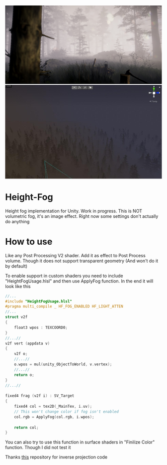 ![](./ForGit/Screenshot.jpg)
![](./ForGit/Screenshot2.jpg)
# Height-Fog
 Height fog implementation for Unity. Work in progress.
 This is NOT volumetric fog, it's an image effect. Right now some settings don't actually do anything
 # How to use
Like any Post Processing V2 shader. Add it as effect to Post Process volume.
Though it does not support transparent geometry (And won't do it by default)

To enable support in custom shaders you need to include "HeightFogUsage.hlsl" and then use ApplyFog function. In the end it will look like this
```c
//...
#include "HeightFogUsage.hlsl"
#pragma multi_compile _ HF_FOG_ENABLED HF_LIGHT_ATTEN
//...
struct v2f
{
    float3 wpos : TEXCOORD0;
}
//...//
v2f vert (appdata v)
{
    v2f o;
    //...//
    o.wpos = mul(unity_ObjectToWorld, v.vertex);
    //...//
    return o;
}
//...//

fixed4 frag (v2f i) : SV_Target
{
    fixed4 col = tex2D(_MainTex, i.uv);
    // This won't change color if fog isn't enabled
    col.rgb = ApplyFog(col.rgb, i.wpos);

    return col;
}

```
You can also try to use this function in surface shaders in "Finilize Color" function. Though I did not test it

Thanks [this](https://github.com/keijiro/DepthInverseProjection/blob/master/Assets/InverseProjection/Resources/InverseProjection.shader) repository for inverse projection code 